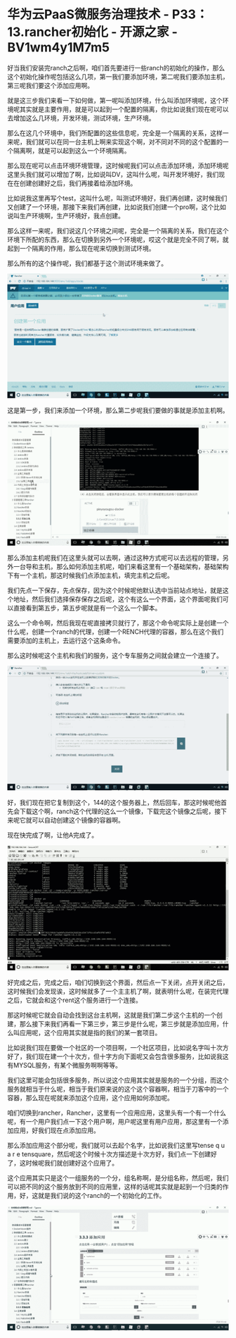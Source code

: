 # 华为云PaaS微服务治理技术 - P33：13.rancher初始化 - 开源之家 - BV1wm4y1M7m5

好当我们安装完ranch之后啊，咱们首先要进行一些ranch的初始化的操作，那么这个初始化操作呢包括这么几项，第一我们要添加环境，第二呢我们要添加主机，第三呢我们要这个添加应用啊。

就是这三步我们来看一下如何做，第一呢叫添加环境，什么叫添加环境呢，这个环境呢其实就是主要作用，就是可以起到一个配置的隔离，你比如说我们现在呢可以去增加这么几环境，开发环境，测试环境，生产环境。

那么在这几个环境中，我们所配置的这些信息呢，完全是一个隔离的关系，这样一来呢，我们就可以在同一台主机上啊来实现这个啊，对不同对不同的这个配置的一个隔离啊，就是可以起到这么一个环境隔离。

那么现在呢可以点击环境环境管理，这时候呢我们可以点击添加环境，添加环境呢这里头我们就可以增加了啊，比如说叫DV，这叫什么呢，叫开发环境好，我们现在在创建创建好之后，我们再接着给添加环境。

比如说我这里再写个test，这叫什么呢，叫测试环境好，我们再创建，这时候我们又创建了一个环境，那接下来我们再创建，比如说我们创建一个pro啊，这个比如说叫生产环境啊，生产环境好，我点创建。

那么这样一来呢，我们说这几个环境之间呢，完全是一个隔离的关系，我们在这个环境下所配的东西，那么在切换到另外一个环境呢，哎这个就是完全不同了啊，就起到一个隔离的作用，那么现在呢来切换到测试环境。

那么所有的这个操作呢，我们都基于这个测试环境来做了。

![](img/78517d59e02bf08df7c6bda58335ba40_1.png)

这是第一步，我们来添加一个环境，那么第二步呢我们要做的事就是添加主机啊。

![](img/78517d59e02bf08df7c6bda58335ba40_3.png)

那么添加主机呢我们在这里头就可以去啊，通过这种方式呢可以去远程的管理，另外一台导和主机，那么如何添加主机呢，咱们来看这里有一个基础架构，基础架构下有一个主机，那这时候我们点添加主机，填完主机之后呢。

我们先点一下保存，先点保存，因为这个时候呢他默认选中当前站点地址，就是这个地址，然后我们选择保存保存之后呢，这个有这么一个界面，这个界面呢我们可以直接看到第五步，第五步呢就是有一个这么一个脚本。

这么一个命令啊，然后我现在呢直接拷贝就行了，那这个命令呢实际上是创建一个什么呢，创建一个ranch的代理，创建一个RENCH代理的容器，那么在这个我们需要添加的主机上，去运行这个这条命令。

那么这时候呢这个主机和我们的服务，这个专车服务之间就会建立一个连接了。

![](img/78517d59e02bf08df7c6bda58335ba40_5.png)

好，我们现在把它复制到这个，144的这个服务器上，然后回车，那这时候呢他首先会下载这个啊，ranch这个代理的这么一个镜像，下载完这个镜像之后呢，接下来呢它就可以自动创建这个镜像的容器啊。

现在快完成了啊，让他A完成了。

![](img/78517d59e02bf08df7c6bda58335ba40_7.png)

好完成之后，完成之后，咱们切换到这个界面，然后点一下关闭，点开关闭之后，这时候我们会发现诶，这时候就多了一个主主机了啊，就表明什么呢，在装完代理之后，它就会和这个rent这个服务进行一个连接。

那这时候呢它就会自动会找到这台主机啊，这就是我们第二步这个主机的一个创建，那么接下来我们再看一下第三步，第三步是什么呢，第三步就是添加应用，什么叫应用呢，这个应用其实就是指的我们的某一套项目。

比如说我们现在要做一个社区的一个项目啊，一个社区项目，比如说名字叫十次方好了，我们现在建一个十次方，但十字方向下面呢又会包含很多服务，比如说我这有MYSQL服务，有某个微服务啊啊等等。

我们这里可能会包括很多服务，所以说这个应用其实就是服务的一个分组，而这个服务就相当于什么呢，相当于我们原来说的这个这个容器啊，相当于刀客中的一个容器，那么现在呢就来添加这个应用，这个应用如何添加呢。

咱们切换到rancher，Rancher，这里有一个应用应用，这里头有一个有一个什么呢，有一个用户我们点一下这个用户啊，用户呢这里有用户应用，那这里有一个添加应用，好我们现在点添加应用。

那么添加应用这个部分呢，我们就可以去起个名字，比如说我们这里写tense q u a r e tensquare，然后呢这个时候十次方描述是十次方好，我们点一下创建好了，这时候呢我们就创建好这个应用了。

这个应用其实只是这个一组服务的一个分，组名称啊，是分组名称，然后呢，我们可以把不同的这个服务放到不同的应用里，这样的话呢其实就是起到一个归类的作用，好，这就是我们说的这个ranch的一个初始化的工作。



![](img/78517d59e02bf08df7c6bda58335ba40_9.png)